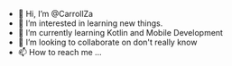 - 👋 Hi, I’m @CarrollZa
- 👀 I’m interested in learning new things.
- 🌱 I’m currently learning Kotlin and Mobile Development 
- 💞️ I’m looking to collaborate on don't really know 
- 📫 How to reach me ...

<!---
CarrollZa/CarrollZa is a ✨ special ✨ repository because its `README.md` (this file) appears on your GitHub profile.
You can click the Preview link to take a look at your changes.
--->
